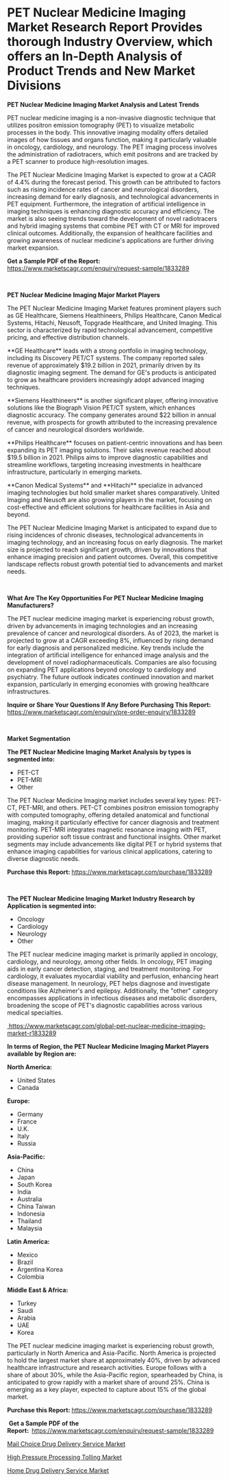 <p><h1>PET Nuclear Medicine Imaging Market Research Report Provides thorough Industry Overview, which offers an In-Depth Analysis of Product Trends and New Market Divisions</h1></p><p><strong>PET Nuclear Medicine Imaging Market Analysis and Latest Trends</strong></p>
<p><p>PET nuclear medicine imaging is a non-invasive diagnostic technique that utilizes positron emission tomography (PET) to visualize metabolic processes in the body. This innovative imaging modality offers detailed images of how tissues and organs function, making it particularly valuable in oncology, cardiology, and neurology. The PET imaging process involves the administration of radiotracers, which emit positrons and are tracked by a PET scanner to produce high-resolution images.</p><p>The PET Nuclear Medicine Imaging Market is expected to grow at a CAGR of 4.4% during the forecast period. This growth can be attributed to factors such as rising incidence rates of cancer and neurological disorders, increasing demand for early diagnosis, and technological advancements in PET equipment. Furthermore, the integration of artificial intelligence in imaging techniques is enhancing diagnostic accuracy and efficiency. The market is also seeing trends toward the development of novel radiotracers and hybrid imaging systems that combine PET with CT or MRI for improved clinical outcomes. Additionally, the expansion of healthcare facilities and growing awareness of nuclear medicine's applications are further driving market expansion.</p></p>
<p><strong>Get a Sample PDF of the Report:&nbsp;</strong> <a href="https://www.marketscagr.com/enquiry/request-sample/1833289?utm_campaign=2039&utm_medium=2&utm_source=Github&utm_content=ia&utm_term=26032025&utm_id=pet-nuclear-medicine-imaging">https://www.marketscagr.com/enquiry/request-sample/1833289</a></p>
<p>&nbsp;</p>
<p><strong>PET Nuclear Medicine Imaging Major Market Players</strong></p>
<p><p>The PET Nuclear Medicine Imaging Market features prominent players such as GE Healthcare, Siemens Healthineers, Philips Healthcare, Canon Medical Systems, Hitachi, Neusoft, Topgrade Healthcare, and United Imaging. This sector is characterized by rapid technological advancement, competitive pricing, and effective distribution channels.</p><p>**GE Healthcare** leads with a strong portfolio in imaging technology, including its Discovery PET/CT systems. The company reported sales revenue of approximately $19.2 billion in 2021, primarily driven by its diagnostic imaging segment. The demand for GE's products is anticipated to grow as healthcare providers increasingly adopt advanced imaging techniques.</p><p>**Siemens Healthineers** is another significant player, offering innovative solutions like the Biograph Vision PET/CT system, which enhances diagnostic accuracy. The company generates around $22 billion in annual revenue, with prospects for growth attributed to the increasing prevalence of cancer and neurological disorders worldwide.</p><p>**Philips Healthcare** focuses on patient-centric innovations and has been expanding its PET imaging solutions. Their sales revenue reached about $19.5 billion in 2021. Philips aims to improve diagnostic capabilities and streamline workflows, targeting increasing investments in healthcare infrastructure, particularly in emerging markets.</p><p>**Canon Medical Systems** and **Hitachi** specialize in advanced imaging technologies but hold smaller market shares comparatively. United Imaging and Neusoft are also growing players in the market, focusing on cost-effective and efficient solutions for healthcare facilities in Asia and beyond.</p><p>The PET Nuclear Medicine Imaging Market is anticipated to expand due to rising incidences of chronic diseases, technological advancements in imaging technology, and an increasing focus on early diagnosis. The market size is projected to reach significant growth, driven by innovations that enhance imaging precision and patient outcomes. Overall, this competitive landscape reflects robust growth potential tied to advancements and market needs.</p></p>
<p>&nbsp;</p>
<p><strong>What Are The Key Opportunities For PET Nuclear Medicine Imaging Manufacturers?</strong></p>
<p><p>The PET nuclear medicine imaging market is experiencing robust growth, driven by advancements in imaging technologies and an increasing prevalence of cancer and neurological disorders. As of 2023, the market is projected to grow at a CAGR exceeding 8%, influenced by rising demand for early diagnosis and personalized medicine. Key trends include the integration of artificial intelligence for enhanced image analysis and the development of novel radiopharmaceuticals. Companies are also focusing on expanding PET applications beyond oncology to cardiology and psychiatry. The future outlook indicates continued innovation and market expansion, particularly in emerging economies with growing healthcare infrastructures.</p></p>
<p><strong>Inquire or Share Your Questions If Any Before Purchasing This Report:</strong> <a href="https://www.marketscagr.com/enquiry/pre-order-enquiry/1833289?utm_campaign=2039&utm_medium=2&utm_source=Github&utm_content=ia&utm_term=26032025&utm_id=pet-nuclear-medicine-imaging">https://www.marketscagr.com/enquiry/pre-order-enquiry/1833289</a></p>
<p>&nbsp;</p>
<p><strong>Market Segmentation</strong></p>
<p><strong>The PET Nuclear Medicine Imaging Market Analysis by types is segmented into:</strong></p>
<p><ul><li>PET-CT</li><li>PET-MRI</li><li>Other</li></ul></p>
<p><p>The PET Nuclear Medicine Imaging market includes several key types: PET-CT, PET-MRI, and others. PET-CT combines positron emission tomography with computed tomography, offering detailed anatomical and functional imaging, making it particularly effective for cancer diagnosis and treatment monitoring. PET-MRI integrates magnetic resonance imaging with PET, providing superior soft tissue contrast and functional insights. Other market segments may include advancements like digital PET or hybrid systems that enhance imaging capabilities for various clinical applications, catering to diverse diagnostic needs.</p></p>
<p><strong>Purchase this Report:&nbsp;</strong><a href="https://www.marketscagr.com/purchase/1833289?utm_campaign=2039&utm_medium=2&utm_source=Github&utm_content=ia&utm_term=26032025&utm_id=pet-nuclear-medicine-imaging">https://www.marketscagr.com/purchase/1833289</a></p>
<p>&nbsp;</p>
<p><strong>The PET Nuclear Medicine Imaging Market Industry Research by Application is segmented into:</strong></p>
<p><ul><li>Oncology</li><li>Cardiology</li><li>Neurology</li><li>Other</li></ul></p>
<p><p>The PET nuclear medicine imaging market is primarily applied in oncology, cardiology, and neurology, among other fields. In oncology, PET imaging aids in early cancer detection, staging, and treatment monitoring. For cardiology, it evaluates myocardial viability and perfusion, enhancing heart disease management. In neurology, PET helps diagnose and investigate conditions like Alzheimer's and epilepsy. Additionally, the "other" category encompasses applications in infectious diseases and metabolic disorders, broadening the scope of PET's diagnostic capabilities across various medical specialties.</p></p>
<p><a href="https://www.marketscagr.com/global-pet-nuclear-medicine-imaging-market-r1833289?utm_campaign=2039&utm_medium=2&utm_source=Github&utm_content=ia&utm_term=26032025&utm_id=pet-nuclear-medicine-imaging">&nbsp;https://www.marketscagr.com/global-pet-nuclear-medicine-imaging-market-r1833289</a></p>
<p><strong>In terms of Region, the PET Nuclear Medicine Imaging Market Players available by Region are:</strong></p>
<p>
    <p> <strong> North America: </strong>
        <ul>
            <li>United States</li>
            <li>Canada</li>
        </ul>
        </p> 
    <p> <strong> Europe: </strong>
        <ul>
            <li>Germany</li>
            <li>France</li>
            <li>U.K.</li>
            <li>Italy</li>
            <li>Russia</li>
        </ul>
        </p> 
    <p> <strong> Asia-Pacific: </strong>
        <ul>
            <li>China</li>
            <li>Japan</li>
            <li>South Korea</li>
            <li>India</li>
            <li>Australia</li>
            <li>China Taiwan</li>
            <li>Indonesia</li>
            <li>Thailand</li>
            <li>Malaysia</li>
        </ul>
        </p> 
    <p> <strong> Latin America: </strong>
        <ul>
            <li>Mexico</li>
            <li>Brazil</li>
            <li>Argentina Korea</li>
            <li>Colombia</li>
        </ul>
        </p> 
    <p> <strong> Middle East & Africa: </strong>
        <ul>
            <li>Turkey</li>
            <li>Saudi</li>
            <li>Arabia</li>
            <li>UAE</li>
            <li>Korea</li>
        </ul>
    </p>
    </p>
<p><p>The PET nuclear medicine imaging market is experiencing robust growth, particularly in North America and Asia-Pacific. North America is projected to hold the largest market share at approximately 40%, driven by advanced healthcare infrastructure and research activities. Europe follows with a share of about 30%, while the Asia-Pacific region, spearheaded by China, is anticipated to grow rapidly with a market share of around 25%. China is emerging as a key player, expected to capture about 15% of the global market.</p></p>
<p><strong>Purchase this Report: </strong><a href="https://www.marketscagr.com/purchase/1833289?utm_campaign=2039&utm_medium=2&utm_source=Github&utm_content=ia&utm_term=26032025&utm_id=pet-nuclear-medicine-imaging">https://www.marketscagr.com/purchase/1833289</a></p>
<p>&nbsp;<strong>Get a Sample PDF of the Report:&nbsp;&nbsp;</strong><a href="https://www.marketscagr.com/enquiry/request-sample/1833289?utm_campaign=2039&utm_medium=2&utm_source=Github&utm_content=ia&utm_term=26032025&utm_id=pet-nuclear-medicine-imaging">https://www.marketscagr.com/enquiry/request-sample/1833289</a></p>
<p><strong></strong></p>
<p><p><a href="https://github.com/AKSHATREPORTPRIME/Market-Research-Report-List-7/blob/main/mail-choice-drug-delivery-service-market.md?utm_campaign=2039&utm_medium=2&utm_source=Github&utm_content=ia&utm_term=26032025&utm_id=pet-nuclear-medicine-imaging">Mail Choice Drug Delivery Service Market</a></p><p><a href="https://github.com/SamiaChowdhury801/Market-Research-Report-List-2/blob/main/high-pressure-processing-tolling-market.md?utm_campaign=2039&utm_medium=2&utm_source=Github&utm_content=ia&utm_term=26032025&utm_id=pet-nuclear-medicine-imaging">High Pressure Processing Tolling Market</a></p><p><a href="https://github.com/bozzoquishmd/Market-Research-Report-List-1/blob/main/home-drug-delivery-service-market.md?utm_campaign=2039&utm_medium=2&utm_source=Github&utm_content=ia&utm_term=26032025&utm_id=pet-nuclear-medicine-imaging">Home Drug Delivery Service Market</a></p></p>